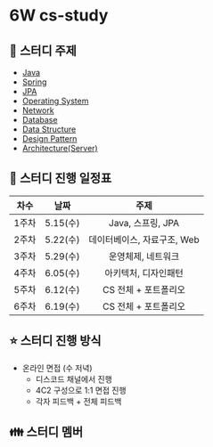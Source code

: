 # 6W cs-study

## 📰 스터디 주제

- [Java](Java/README.md)
- [Spring](Spring/README.md)
- [JPA](JPA/README.md)
- [Operating System](Operating%20System/README.md)
- [Network](Network/README.md)
- [Database](Database/README.md)
- [Data Structure](Data%20Structure/README.md)
- [Design Pattern](Design%20Pattern/README.md)
- [Architecture(Server)](Architecture/README.md)

## 📅 스터디 진행 일정표

| 차수  |   날짜   |          주제          |
| :---: | :------: | :--------------------: |
| 1주차 | 5.15(수) |   Java, 스프링, JPA    |
| 2주차 | 5.22(수) | 데이터베이스, 자료구조, Web |
| 3주차 | 5.29(수) |   운영체제, 네트워크   |
| 4주차 | 6.05(수) |  아키텍처, 디자인패턴  |
| 5주차 | 6.12(수) |  CS 전체 + 포트폴리오  |
| 6주차 | 6.19(수) |  CS 전체 + 포트폴리오  |

## ⭐️ 스터디 진행 방식

- 온라인 면접 (수 저녁)
  - 디스코드 채널에서 진행
  - 4C2 구성으로 1:1 면접 진행
  - 각자 피드백 + 전체 피드백

## 👪 스터디 멤버
